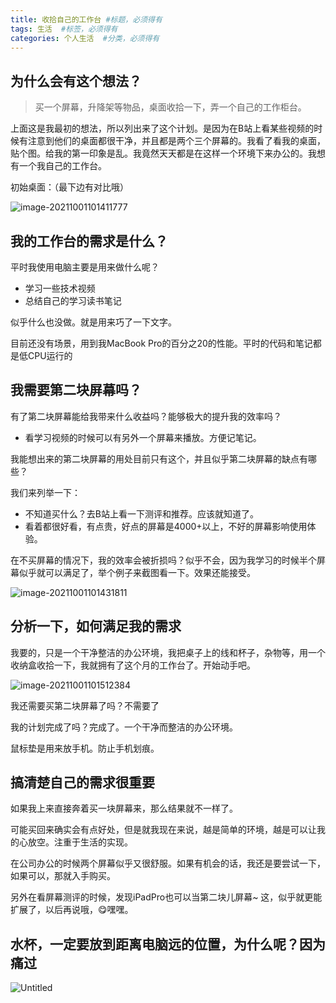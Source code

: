 ```yaml
---
title: 收拾自己的工作台 #标题，必须得有
tags: 生活  #标签，必须得有
categories: 个人生活  #分类，必须得有
---
```


## 为什么会有这个想法？

> 买一个屏幕，升降架等物品，桌面收拾一下，弄一个自己的工作柜台。

上面这是我最初的想法，所以列出来了这个计划。是因为在B站上看某些视频的时候有注意到他们的桌面都很干净，并且都是两个三个屏幕的。我看了看我的桌面，贴个图。给我的第一印象是乱。我竟然天天都是在这样一个环境下来办公的。我想有一个我自己的工作台。

初始桌面：（最下边有对比哦）

![image-20211001101411777](https://tva1.sinaimg.cn/large/008i3skNgy1guzlapf49tj613y0u0wkp02.jpg)

## 我的工作台的需求是什么？

平时我使用电脑主要是用来做什么呢？

- 学习一些技术视频
- 总结自己的学习读书笔记

似乎什么也没做。就是用来巧了一下文字。

目前还没有场景，用到我MacBook Pro的百分之20的性能。平时的代码和笔记都是低CPU运行的

## 我需要第二块屏幕吗？

有了第二块屏幕能给我带来什么收益吗？能够极大的提升我的效率吗？

- 看学习视频的时候可以有另外一个屏幕来播放。方便记笔记。

我能想出来的第二块屏幕的用处目前只有这个，并且似乎第二块屏幕的缺点有哪些？

我们来列举一下：

- 不知道买什么？去B站上看一下测评和推荐。应该就知道了。
- 看着都很好看，有点贵，好点的屏幕是4000+以上，不好的屏幕影响使用体验。

在不买屏幕的情况下，我的效率会被折损吗？似乎不会，因为我学习的时候半个屏幕似乎就可以满足了，举个例子来截图看一下。效果还能接受。

![image-20211001101431811](https://tva1.sinaimg.cn/large/008i3skNgy1guzlb0c5j4j61ck0ro0xy02.jpg)

## 分析一下，如何满足我的需求

我要的，只是一个干净整洁的办公环境，我把桌子上的线和杯子，杂物等，用一个收纳盒收拾一下，我就拥有了这个月的工作台了。开始动手吧。

![image-20211001101512384](https://tva1.sinaimg.cn/large/008i3skNgy1guzlbs1fo5j61490u0grq02.jpg)

我还需要买第二块屏幕了吗？不需要了

我的计划完成了吗？完成了。一个干净而整洁的办公环境。

鼠标垫是用来放手机。防止手机划痕。

## 搞清楚自己的需求很重要

如果我上来直接奔着买一块屏幕来，那么结果就不一样了。

可能买回来确实会有点好处，但是就我现在来说，越是简单的环境，越是可以让我的心放空。注重于生活的实现。

在公司办公的时候两个屏幕似乎又很舒服。如果有机会的话，我还是要尝试一下，如果可以，那就入手购买。

另外在看屏幕测评的时候，发现iPadPro也可以当第二块儿屏幕~ 这，似乎就更能扩展了，以后再说哦，😋嘿嘿。

## 水杯，一定要放到距离电脑远的位置，为什么呢？因为痛过

![Untitled](https://s3-us-west-2.amazonaws.com/secure.notion-static.com/e117da5c-36d6-4e8d-b4cb-dd485bf1829e/Untitled.png)